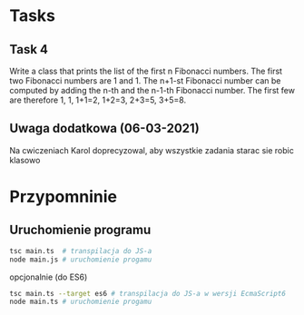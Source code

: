 # Tasks

## Task 4
Write a class that prints the list of the first n Fibonacci numbers. The first two Fibonacci numbers are 1 and 1. The n+1-st Fibonacci number can be computed by adding the n-th and the n-1-th Fibonacci number. The first few are therefore 1, 1, 1+1=2, 1+2=3, 2+3=5, 3+5=8.

## Uwaga dodatkowa (06-03-2021)

Na cwiczeniach Karol doprecyzowal, aby wszystkie zadania starac sie robic klasowo

# Przypomninie

## Uruchomienie programu

```bash
tsc main.ts  # transpilacja do JS-a
node main.js # uruchomienie progamu
```
opcjonalnie (do ES6)

```bash
tsc main.ts --target es6 # transpilacja do JS-a w wersji EcmaScript6
node main.ts # uruchomienie progamu
```
